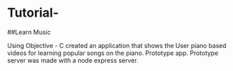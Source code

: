 # Tutorial-
##Learn Music

Using Objective - C created an application that shows the User piano based videos for learning popular songs on the piano. Prototype app. 
Prototype server was made with a node express server.
